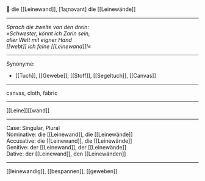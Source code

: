 🔴 die [[Leinewand]], [ˈlaɪ̯nəvant]
die [[Leinewände]]

---
*Sprach die zweite von den drein:*  
*»Schwester, könnt ich Zarin sein,*  
*aller Welt mit eigner Hand*  
*[[webt]] ich feine [[Leinewand]]!«*  

---
Synonyme:
- [[Tuch]], [[Gewebe]], [[Stoff]], [[Segeltuch]], [[Canvas]]

---
canvas, cloth, fabric

---
[[Leine]][[wand]]

---
Case: Singular, Plural  
Nominative: die [[Leinewand]], die [[Leinewände]]  
Accusative: die [[Leinewand]], die [[Leinewände]]  
Genitive: der [[Leinewand]], der [[Leinewände]]  
Dative: der [[Leinewand]], den [[Leinewänden]]  

---
[[leinewandig]], [[bespannen]], [[geweben]]